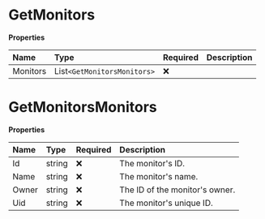 # GetMonitors

**Properties**

| Name     | Type                      | Required | Description |
| :------- | :------------------------ | :------- | :---------- |
| Monitors | List`<GetMonitorsMonitors>` | ❌       |             |

# GetMonitorsMonitors

**Properties**

| Name  | Type   | Required | Description                    |
| :---- | :----- | :------- | :----------------------------- |
| Id    | string | ❌       | The monitor's ID.              |
| Name  | string | ❌       | The monitor's name.            |
| Owner | string | ❌       | The ID of the monitor's owner. |
| Uid   | string | ❌       | The monitor's unique ID.       |

<!-- This file was generated by liblab | https://liblab.com/ -->
